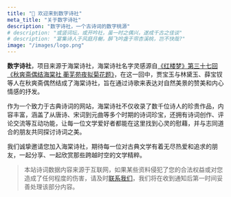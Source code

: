 ```yaml
---
title: "👋 欢迎来到数字诗社"
meta_title: "关于数字诗社"
description: "数字诗社，一个古诗词的数字桃源"
# description: "或竖词坛，或开吟社，虽一时之偶兴，遂成千古之佳谈"
# description: "宴集诗人于风庭月榭，醉飞吟盏于帘杏溪桃，岂不快哉?"
image: "/images/logo.png"
---
```


**数字诗社**，项目来源于海棠诗社，海棠诗社名字灵感源自[《红楼梦》第三十七回《秋爽斋偶结海棠社 蘅芜苑夜拟菊花题》](/works/637907)，在这一回中，贾宝玉与林黛玉、薛宝钗等人在秋爽斋偶然结成了海棠诗社，旨在通过诗歌来表达对自然美景的赞美和内心情感的抒发。

作为一个致力于古典诗词的网站，海棠诗社不仅收录了数千位诗人的珍贵作品，内容丰富，涵盖了从唐诗、宋词到元曲等多个时期的诗词珍宝，还拥有诗词创作、评论交流等互动功能，让每一位文学爱好者都能在这里找到心灵的慰藉，并与志同道合的朋友共同探讨诗词之美。

我们诚挚邀请您加入海棠诗社，期待每一位对古典文学有着无尽热爱和追求的朋友，一起分享、一起欣赏那些跨越时空的文学精粹。

> 本站诗词数据内容来源于互联网，如果某些资料侵犯了您的合法权益或对您造成了任何程度的伤害，请及时[联系我们](mailto:zp0539@yeah.net)，我们将在收到通知后第一时间妥善处理该部分内容。

